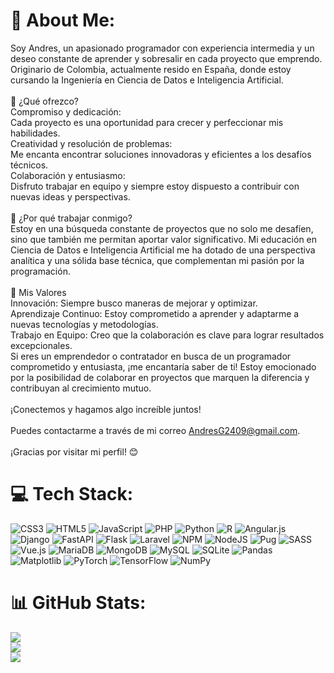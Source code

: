 # 💫 About Me:
Soy Andres, un apasionado programador con experiencia intermedia y un deseo constante de aprender y sobresalir en cada proyecto que emprendo. Originario de Colombia, actualmente resido en España, donde estoy cursando la Ingeniería en Ciencia de Datos e Inteligencia Artificial.<br><br>🚀 ¿Qué ofrezco?<br>Compromiso y dedicación: <br>Cada proyecto es una oportunidad para crecer y perfeccionar mis habilidades.<br>Creatividad y resolución de problemas: <br>Me encanta encontrar soluciones innovadoras y eficientes a los desafíos técnicos.<br>Colaboración y entusiasmo: <br>Disfruto trabajar en equipo y siempre estoy dispuesto a contribuir con nuevas ideas y perspectivas.<br><br>🌱 ¿Por qué trabajar conmigo?<br>Estoy en una búsqueda constante de proyectos que no solo me desafíen, sino que también me permitan aportar valor significativo. Mi educación en Ciencia de Datos e Inteligencia Artificial me ha dotado de una perspectiva analítica y una sólida base técnica, que complementan mi pasión por la programación.<br><br>🌟 Mis Valores<br>Innovación: Siempre busco maneras de mejorar y optimizar.<br>Aprendizaje Continuo: Estoy comprometido a aprender y adaptarme a nuevas tecnologías y metodologías.<br>Trabajo en Equipo: Creo que la colaboración es clave para lograr resultados excepcionales.<br>Si eres un emprendedor o contratador en busca de un programador comprometido y entusiasta, ¡me encantaría saber de ti! Estoy emocionado por la posibilidad de colaborar en proyectos que marquen la diferencia y contribuyan al crecimiento mutuo.<br><br>¡Conectemos y hagamos algo increíble juntos!<br><br>Puedes contactarme a través de mi correo AndresG2409@gmail.com.<br><br>¡Gracias por visitar mi perfil! 😊


# 💻 Tech Stack:
![CSS3](https://img.shields.io/badge/css3-%231572B6.svg?style=for-the-badge&logo=css3&logoColor=white) ![HTML5](https://img.shields.io/badge/html5-%23E34F26.svg?style=for-the-badge&logo=html5&logoColor=white) ![JavaScript](https://img.shields.io/badge/javascript-%23323330.svg?style=for-the-badge&logo=javascript&logoColor=%23F7DF1E) ![PHP](https://img.shields.io/badge/php-%23777BB4.svg?style=for-the-badge&logo=php&logoColor=white) ![Python](https://img.shields.io/badge/python-3670A0?style=for-the-badge&logo=python&logoColor=ffdd54) ![R](https://img.shields.io/badge/r-%23276DC3.svg?style=for-the-badge&logo=r&logoColor=white) ![Angular.js](https://img.shields.io/badge/angular.js-%23E23237.svg?style=for-the-badge&logo=angularjs&logoColor=white) ![Django](https://img.shields.io/badge/django-%23092E20.svg?style=for-the-badge&logo=django&logoColor=white) ![FastAPI](https://img.shields.io/badge/FastAPI-005571?style=for-the-badge&logo=fastapi) ![Flask](https://img.shields.io/badge/flask-%23000.svg?style=for-the-badge&logo=flask&logoColor=white) ![Laravel](https://img.shields.io/badge/laravel-%23FF2D20.svg?style=for-the-badge&logo=laravel&logoColor=white) ![NPM](https://img.shields.io/badge/NPM-%23CB3837.svg?style=for-the-badge&logo=npm&logoColor=white) ![NodeJS](https://img.shields.io/badge/node.js-6DA55F?style=for-the-badge&logo=node.js&logoColor=white) ![Pug](https://img.shields.io/badge/Pug-FFF?style=for-the-badge&logo=pug&logoColor=A86454) ![SASS](https://img.shields.io/badge/SASS-hotpink.svg?style=for-the-badge&logo=SASS&logoColor=white) ![Vue.js](https://img.shields.io/badge/vue.js-%2335495e.svg?style=for-the-badge&logo=vuedotjs&logoColor=%234FC08D) ![MariaDB](https://img.shields.io/badge/MariaDB-003545?style=for-the-badge&logo=mariadb&logoColor=white) ![MongoDB](https://img.shields.io/badge/MongoDB-%234ea94b.svg?style=for-the-badge&logo=mongodb&logoColor=white) ![MySQL](https://img.shields.io/badge/mysql-4479A1.svg?style=for-the-badge&logo=mysql&logoColor=white) ![SQLite](https://img.shields.io/badge/sqlite-%2307405e.svg?style=for-the-badge&logo=sqlite&logoColor=white) ![Pandas](https://img.shields.io/badge/pandas-%23150458.svg?style=for-the-badge&logo=pandas&logoColor=white) ![Matplotlib](https://img.shields.io/badge/Matplotlib-%23ffffff.svg?style=for-the-badge&logo=Matplotlib&logoColor=black) ![PyTorch](https://img.shields.io/badge/PyTorch-%23EE4C2C.svg?style=for-the-badge&logo=PyTorch&logoColor=white) ![TensorFlow](https://img.shields.io/badge/TensorFlow-%23FF6F00.svg?style=for-the-badge&logo=TensorFlow&logoColor=white) ![NumPy](https://img.shields.io/badge/numpy-%23013243.svg?style=for-the-badge&logo=numpy&logoColor=white)
# 📊 GitHub Stats:
![](https://github-readme-stats.vercel.app/api?username=ches2409&theme=tokyonight&hide_border=false&include_all_commits=true&count_private=false)<br/>
![](https://github-readme-streak-stats.herokuapp.com/?user=ches2409&theme=tokyonight&hide_border=false)<br/>
![](https://github-readme-stats.vercel.app/api/top-langs/?username=ches2409&theme=tokyonight&hide_border=false&include_all_commits=true&count_private=false&layout=compact)

<!-- Proudly created with GPRM ( https://gprm.itsvg.in ) -->
